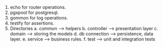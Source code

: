 1. echo for router operations.
2. pgxpool for postgresql.
3. gommon for log operations.
4. testify for assertions.
5. Directories
    a. common --> helpers
    b. controller --> presentation layer
    c. domain --> storing the models
    d. db connection --> persistence, data layer.
    e. service --> business rules.
    f. test --> unit and integration tests